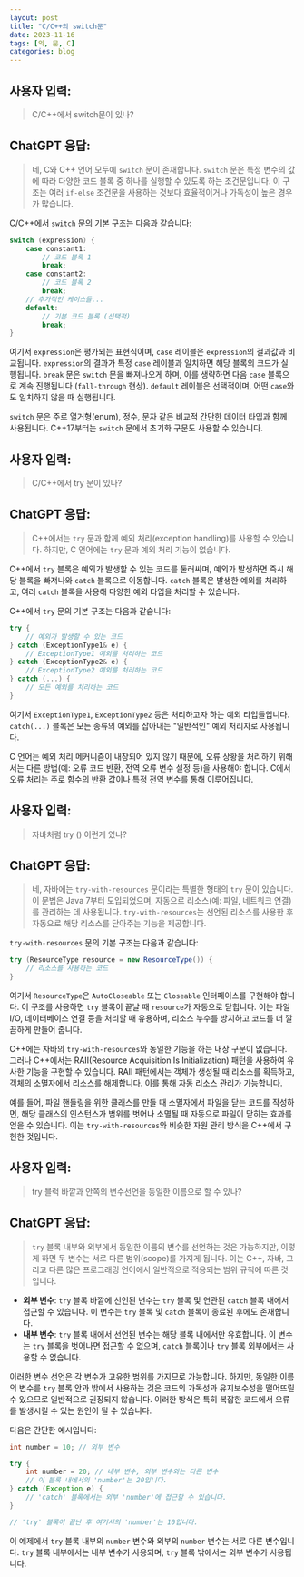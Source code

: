 ```yaml
---
layout: post
title: "C/C++의 switch문"
date: 2023-11-16
tags: [의, 문, C]
categories: blog
---
```


## 사용자 입력:
> C/C++에서 switch문이 있나?

## ChatGPT 응답:
> 네, C와 C++ 언어 모두에 `switch` 문이 존재합니다. `switch` 문은 특정 변수의 값에 따라 다양한 코드 블록 중 하나를 실행할 수 있도록 하는 조건문입니다. 이 구조는 여러 `if-else` 조건문을 사용하는 것보다 효율적이거나 가독성이 높은 경우가 많습니다.

C/C++에서 `switch` 문의 기본 구조는 다음과 같습니다:

```c
switch (expression) {
    case constant1:
        // 코드 블록 1
        break;
    case constant2:
        // 코드 블록 2
        break;
    // 추가적인 케이스들...
    default:
        // 기본 코드 블록 (선택적)
        break;
}
```

여기서 `expression`은 평가되는 표현식이며, `case` 레이블은 `expression`의 결과값과 비교됩니다. `expression`의 결과가 특정 `case` 레이블과 일치하면 해당 블록의 코드가 실행됩니다. `break` 문은 `switch` 문을 빠져나오게 하며, 이를 생략하면 다음 `case` 블록으로 계속 진행됩니다 (`fall-through` 현상). `default` 레이블은 선택적이며, 어떤 `case`와도 일치하지 않을 때 실행됩니다.

`switch` 문은 주로 열거형(enum), 정수, 문자 같은 비교적 간단한 데이터 타입과 함께 사용됩니다. C++17부터는 `switch` 문에서 초기화 구문도 사용할 수 있습니다.

## 사용자 입력:
> C/C++에서 try 문이 있나?

## ChatGPT 응답:
> C++에서는 `try` 문과 함께 예외 처리(exception handling)를 사용할 수 있습니다. 하지만, C 언어에는 `try` 문과 예외 처리 기능이 없습니다.

C++에서 `try` 블록은 예외가 발생할 수 있는 코드를 둘러싸며, 예외가 발생하면 즉시 해당 블록을 빠져나와 `catch` 블록으로 이동합니다. `catch` 블록은 발생한 예외를 처리하고, 여러 `catch` 블록을 사용해 다양한 예외 타입을 처리할 수 있습니다.

C++에서 `try` 문의 기본 구조는 다음과 같습니다:

```cpp
try {
    // 예외가 발생할 수 있는 코드
} catch (ExceptionType1& e) {
    // ExceptionType1 예외를 처리하는 코드
} catch (ExceptionType2& e) {
    // ExceptionType2 예외를 처리하는 코드
} catch (...) {
    // 모든 예외를 처리하는 코드
}
```

여기서 `ExceptionType1`, `ExceptionType2` 등은 처리하고자 하는 예외 타입들입니다. `catch(...)` 블록은 모든 종류의 예외를 잡아내는 "일반적인" 예외 처리자로 사용됩니다.

C 언어는 예외 처리 메커니즘이 내장되어 있지 않기 때문에, 오류 상황을 처리하기 위해서는 다른 방법(예: 오류 코드 반환, 전역 오류 변수 설정 등)을 사용해야 합니다. C에서 오류 처리는 주로 함수의 반환 값이나 특정 전역 변수를 통해 이루어집니다.

## 사용자 입력:
> 자바처럼 try () 이런게 있나?

## ChatGPT 응답:
> 네, 자바에는 `try-with-resources` 문이라는 특별한 형태의 `try` 문이 있습니다. 이 문법은 Java 7부터 도입되었으며, 자동으로 리소스(예: 파일, 네트워크 연결)를 관리하는 데 사용됩니다. `try-with-resources`는 선언된 리소스를 사용한 후 자동으로 해당 리소스를 닫아주는 기능을 제공합니다.

`try-with-resources` 문의 기본 구조는 다음과 같습니다:

```java
try (ResourceType resource = new ResourceType()) {
    // 리소스를 사용하는 코드
}
```

여기서 `ResourceType`은 `AutoCloseable` 또는 `Closeable` 인터페이스를 구현해야 합니다. 이 구조를 사용하면 `try` 블록이 끝날 때 `resource`가 자동으로 닫힙니다. 이는 파일 I/O, 데이터베이스 연결 등을 처리할 때 유용하며, 리소스 누수를 방지하고 코드를 더 깔끔하게 만들어 줍니다.

C++에는 자바의 `try-with-resources`와 동일한 기능을 하는 내장 구문이 없습니다. 그러나 C++에서는 RAII(Resource Acquisition Is Initialization) 패턴을 사용하여 유사한 기능을 구현할 수 있습니다. RAII 패턴에서는 객체가 생성될 때 리소스를 획득하고, 객체의 소멸자에서 리소스를 해제합니다. 이를 통해 자동 리소스 관리가 가능합니다.

예를 들어, 파일 핸들링을 위한 클래스를 만들 때 소멸자에서 파일을 닫는 코드를 작성하면, 해당 클래스의 인스턴스가 범위를 벗어나 소멸될 때 자동으로 파일이 닫히는 효과를 얻을 수 있습니다. 이는 `try-with-resources`와 비슷한 자원 관리 방식을 C++에서 구현한 것입니다.

## 사용자 입력:
> try 블럭 바깥과 안쪽의 변수선언을 동일한 이름으로 할 수 있나?

## ChatGPT 응답:
> `try` 블록 내부와 외부에서 동일한 이름의 변수를 선언하는 것은 가능하지만, 이렇게 하면 두 변수는 서로 다른 범위(scope)를 가지게 됩니다. 이는 C++, 자바, 그리고 다른 많은 프로그래밍 언어에서 일반적으로 적용되는 범위 규칙에 따른 것입니다.

- **외부 변수**: `try` 블록 바깥에 선언된 변수는 `try` 블록 및 연관된 `catch` 블록 내에서 접근할 수 있습니다. 이 변수는 `try` 블록 및 `catch` 블록이 종료된 후에도 존재합니다.
- **내부 변수**: `try` 블록 내에서 선언된 변수는 해당 블록 내에서만 유효합니다. 이 변수는 `try` 블록을 벗어나면 접근할 수 없으며, `catch` 블록이나 `try` 블록 외부에서는 사용할 수 없습니다.

이러한 변수 선언은 각 변수가 고유한 범위를 가지므로 가능합니다. 하지만, 동일한 이름의 변수를 `try` 블록 안과 밖에서 사용하는 것은 코드의 가독성과 유지보수성을 떨어뜨릴 수 있으므로 일반적으로 권장되지 않습니다. 이러한 방식은 특히 복잡한 코드에서 오류를 발생시킬 수 있는 원인이 될 수 있습니다. 

다음은 간단한 예시입니다:

```java
int number = 10; // 외부 변수

try {
    int number = 20; // 내부 변수, 외부 변수와는 다른 변수
    // 이 블록 내에서의 'number'는 20입니다.
} catch (Exception e) {
    // 'catch' 블록에서는 외부 'number'에 접근할 수 있습니다.
}

// 'try' 블록이 끝난 후 여기서의 'number'는 10입니다.
```

이 예제에서 `try` 블록 내부의 `number` 변수와 외부의 `number` 변수는 서로 다른 변수입니다. `try` 블록 내부에서는 내부 변수가 사용되며, `try` 블록 밖에서는 외부 변수가 사용됩니다.

